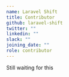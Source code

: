 ```yaml
---
name: Laravel Shift
title: Contributor
github: laravel-shift
twitter: ""
linkedin: ""
slack: ""
joining_date: ""
role: contributor
---
```


Still waiting for this
